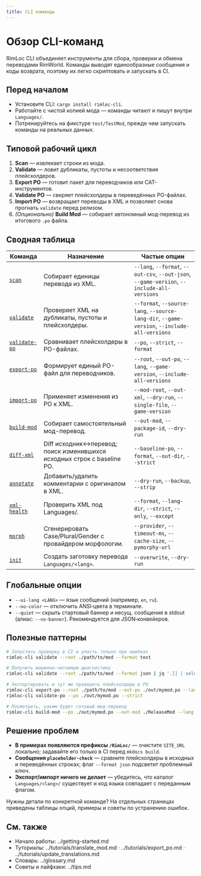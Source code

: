 ```yaml
---
title: CLI команды
---
```


# Обзор CLI-команд

RimLoc CLI объединяет инструменты для сбора, проверки и обмена переводами RimWorld. Команды выводят единообразные сообщения и коды возврата, поэтому их легко скриптовать и запускать в CI.

## Перед началом

- Установите CLI: `cargo install rimloc-cli`.
- Работайте с чистой копией мода — команды читают и пишут внутри `Languages/`.
- Потренируйтесь на фикстуре `test/TestMod`, прежде чем запускать команды на реальных данных.

## Типовой рабочий цикл

1. **Scan** — извлекает строки из мода.
2. **Validate** — ловит дубликаты, пустоты и несоответствия плейсхолдеров.
3. **Export PO** — готовит пакет для переводчиков или CAT-инструментов.
4. **Validate PO** — сверяет плейсхолдеры в переведённых PO-файлах.
5. **Import PO** — возвращает переводы в XML и позволяет снова прогнать `validate` перед релизом.
6. *(Опционально)* **Build Mod** — собирает автономный мод-перевод из итогового `.po` файла.

## Сводная таблица

| Команда | Назначение | Частые опции |
|---------|------------|--------------|
| [`scan`](scan.md) | Собирает единицы перевода из XML. | `--lang`, `--format`, `--out-csv`, `--out-json`, `--game-version`, `--include-all-versions` |
| [`validate`](validate.md) | Проверяет XML на дубликаты, пустоты и плейсхолдеры. | `--format`, `--source-lang`, `--source-lang-dir`, `--game-version`, `--include-all-versions` |
| [`validate-po`](validate_po.md) | Сравнивает плейсхолдеры в PO-файлах. | `--po`, `--strict`, `--format` |
| [`export-po`](export_import.md#export-po) | Формирует единый PO-файл для переводчиков. | `--root`, `--out-po`, `--lang`, `--game-version`, `--include-all-versions` |
| [`import-po`](export_import.md#import-po) | Применяет изменения из PO к XML. | `--mod-root`, `--out-xml`, `--dry-run`, `--single-file`, `--game-version` |
| [`build-mod`](build_mod.md) | Собирает самостоятельный мод-перевод. | `--out-mod`, `--package-id`, `--dry-run` |
| [`diff-xml`](diff_xml.md) | Diff исходник↔перевод; поиск изменившихся исходных строк с baseline PO. | `--baseline-po`, `--format`, `--out-dir`, `--strict` |
| [`annotate`](annotate.md) | Добавить/удалить комментарии с оригиналом в XML. | `--dry-run`, `--backup`, `--strip` |
| [`xml-health`](xml_health.md) | Проверить XML под Languages/. | `--format`, `--lang-dir`, `--strict`, `--only`, `--except` |
| [`morph`](morph.md) | Сгенерировать Case/Plural/Gender с провайдером морфологии. | `--provider`, `--timeout-ms`, `--cache-size`, `--pymorphy-url` |
| [`init`](init.md) | Создать заготовку перевода `Languages/<lang>`. | `--overwrite`, `--dry-run` |

## Глобальные опции

- `--ui-lang <LANG>` — язык сообщений (например, `en`, `ru`).
- `--no-color` — отключить ANSI‑цвета в терминале.
- `--quiet` — скрыть стартовый баннер и несущ. сообщения в stdout (алиас: `--no-banner`). Рекомендуется для JSON‑конвейеров.

## Полезные паттерны

```bash
# Запустить проверку в CI и упасть только при ошибках
rimloc-cli validate --root ./path/to/mod --format text

# Получить машинно-читаемую диагностику
rimloc-cli validate --root ./path/to/mod --format json | jq '.[] | select(.level=="error")'

# Экспортировать и тут же проверить плейсхолдеры в PO
rimloc-cli export-po --root ./path/to/mod --out-po ./out/mymod.po --lang ru
rimloc-cli validate-po --po ./out/mymod.po --strict

# Посмотреть, каким будет готовый мод-перевод
rimloc-cli build-mod --po ./out/mymod.po --out-mod ./ReleaseMod --lang ru --dry-run
```

## Решение проблем

- **В примерах появляются префиксы `/RimLoc/`** — очистите `SITE_URL` локально; задавайте его только в CI перед `mkdocs build`.
- **Сообщения `placeholder-check`** — сравните плейсхолдеры в исходных и переведённых строках; флаг `--format json` подсветит проблемный ключ.
- **Экспорт/импорт ничего не делает** — убедитесь, что каталог `Languages/<lang>/` существует и код языка совпадает с переданным флагом.

Нужны детали по конкретной команде? На отдельных страницах приведены таблицы опций, примеры и советы по устранению ошибок.

## См. также

- Начало работы: ../getting-started.md
- Туториалы: ../tutorials/translate_mod.md · ../tutorials/export_po.md · ../tutorials/update_translations.md
- Словарь: ../glossary.md
- Советы и лайфхаки: ../tips.md
